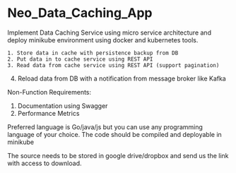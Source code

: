 # Neo_Data_Caching_App
Implement Data Caching Service using micro service architecture and deploy minikube environment using docker and kubernetes tools.

	1. Store data in cache with persistence backup from DB 
	2. Put data in to cache service using REST API 
	3. Read data from cache service using REST API (support pagination)
  4. Reload data from DB with a notification from message broker like Kafka
  
Non-Function Requirements:     
1. Documentation using Swagger    
2. Performance Metrics   

Preferred language is Go/java/js but you can use any programming language of your choice. 
The code should be compiled and deployable in minikube 

The source needs to be stored in google drive/dropbox and send us the link with access to download.
